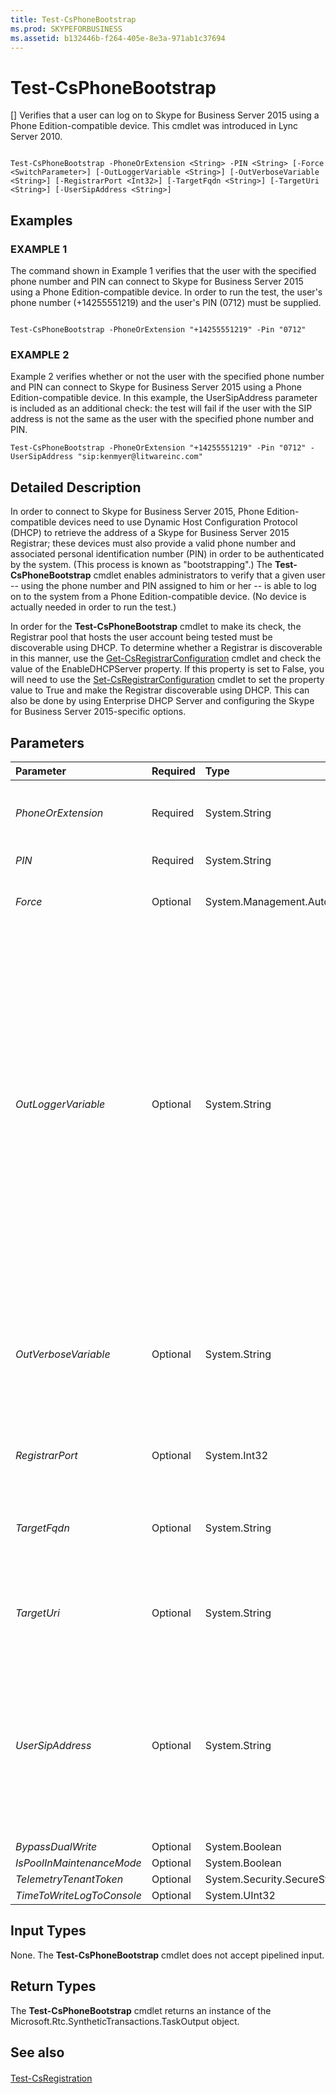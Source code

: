 ```yaml
---
title: Test-CsPhoneBootstrap
ms.prod: SKYPEFORBUSINESS
ms.assetid: b132446b-f264-405e-8e3a-971ab1c37694
---
```



# Test-CsPhoneBootstrap
[]
Verifies that a user can log on to Skype for Business Server 2015 using a Phone Edition-compatible device. This cmdlet was introduced in Lync Server 2010.
  
    
    


```

Test-CsPhoneBootstrap -PhoneOrExtension <String> -PIN <String> [-Force <SwitchParameter>] [-OutLoggerVariable <String>] [-OutVerboseVariable <String>] [-RegistrarPort <Int32>] [-TargetFqdn <String>] [-TargetUri <String>] [-UserSipAddress <String>]

```


## Examples


  
    
    

### EXAMPLE 1

The command shown in Example 1 verifies that the user with the specified phone number and PIN can connect to Skype for Business Server 2015 using a Phone Edition-compatible device. In order to run the test, the user's phone number (+14255551219) and the user's PIN (0712) must be supplied.
  
    
    

```

Test-CsPhoneBootstrap -PhoneOrExtension "+14255551219" -Pin "0712"
```


### EXAMPLE 2

Example 2 verifies whether or not the user with the specified phone number and PIN can connect to Skype for Business Server 2015 using a Phone Edition-compatible device. In this example, the UserSipAddress parameter is included as an additional check: the test will fail if the user with the SIP address is not the same as the user with the specified phone number and PIN.
  
    
    

```
Test-CsPhoneBootstrap -PhoneOrExtension "+14255551219" -Pin "0712" -UserSipAddress "sip:kenmyer@litwareinc.com"
```


## Detailed Description

In order to connect to Skype for Business Server 2015, Phone Edition-compatible devices need to use Dynamic Host Configuration Protocol (DHCP) to retrieve the address of a Skype for Business Server 2015 Registrar; these devices must also provide a valid phone number and associated personal identification number (PIN) in order to be authenticated by the system. (This process is known as "bootstrapping".) The **Test-CsPhoneBootstrap** cmdlet enables administrators to verify that a given user -- using the phone number and PIN assigned to him or her -- is able to log on to the system from a Phone Edition-compatible device. (No device is actually needed in order to run the test.)
  
    
    
In order for the **Test-CsPhoneBootstrap** cmdlet to make its check, the Registrar pool that hosts the user account being tested must be discoverable using DHCP. To determine whether a Registrar is discoverable in this manner, use the [Get-CsRegistrarConfiguration](get-csregistrarconfiguration.md) cmdlet and check the value of the EnableDHCPServer property. If this property is set to False, you will need to use the [Set-CsRegistrarConfiguration](set-csregistrarconfiguration.md) cmdlet to set the property value to True and make the Registrar discoverable using DHCP. This can also be done by using Enterprise DHCP Server and configuring the Skype for Business Server 2015-specific options.
  
    
    

## Parameters



|**Parameter**|**Required**|**Type**|**Description**|
|:-----|:-----|:-----|:-----|
| _PhoneOrExtension_ <br/> |Required  <br/> |System.String  <br/> |Telephone number or extension of the user account being tested. For example: -PhoneOrExt "+14255551219".  <br/> |
| _PIN_ <br/> |Required  <br/> |System.String  <br/> |PIN of the user account being tested.  <br/> |
| _Force_ <br/> |Optional  <br/> |System.Management.Automation.SwitchParameter  <br/> |Suppresses the display of any non-fatal error message that might occur when running the command.  <br/> |
| _OutLoggerVariable_ <br/> |Optional  <br/> |System.String  <br/> |When present, detailed output from running the cmdlet will be stored in the specified variable. This variable includes a pair of methods - ToHTML and ToXML - that can then be used to save that output to either an HTML or an XML file.  <br/> To store output in a logger variable named $TestOutput use the following syntax:  <br/>  `-OutLoggerVariable TestOutput` <br/> Note: Do not use prepend a $ character when specifying the variable name.To save the information stored in the logger variable to an HTML file, use a command similar to this:  <br/>  `$TestOutput.ToHTML() > C:\\Logs\\TestOutput.html` <br/> To save the information stored in the logger variable to an XML file, use a command similar to this:  <br/>  `$TestOutput.ToXML() > C:\\Logs\\TestOutput.xml` <br/> |
| _OutVerboseVariable_ <br/> |Optional  <br/> |System.String  <br/> |When present, detailed output from running the cmdlet will be stored in the specified variable. For example, to store output in a variable named $TestOutput use the following syntax:  <br/>  `-OutVerboseVariable TestOutput` <br/> Do not prepend a $ character when specifying the variable name.  <br/> |
| _RegistrarPort_ <br/> |Optional  <br/> |System.Int32  <br/> |SIP port used by the Registrar service. This parameter is not required if the Registrar uses the default port 5061.  <br/> |
| _TargetFqdn_ <br/> |Optional  <br/> |System.String  <br/> |Fully qualified domain name (FQDN) of the Registrar pool that hosts the user account to be tested. If not specified, then DHCP discovery will be used to locate the Registrar pool.  <br/> |
| _TargetUri_ <br/> |Optional  <br/> |System.String  <br/> |URL of the certificate provisioning service. If this parameter is not included, then the DHCP discovery will be used to locate the target URI.  <br/> |
| _UserSipAddress_ <br/> |Optional  <br/> |System.String  <br/> |SIP address for the user account used in the text; for example:  <br/>  `-UserSipAddress "sip:kenmyer@litwareinc.com"` <br/> The UserSipAddress parameter must reference the supplied phone number and PIN; the test will fail if the included phone number and PIN do not belong to the user specified by the UserSipAddress parameter. Note that the SIP address must include the "sip:" prefix.  <br/> |
| _BypassDualWrite_ <br/> |Optional  <br/> |System.Boolean  <br/> |PARAMVALUE: $true | $false  <br/> |
| _IsPoolInMaintenanceMode_ <br/> |Optional  <br/> |System.Boolean  <br/> |PARAMVALUE: $true | $false  <br/> |
| _TelemetryTenantToken_ <br/> |Optional  <br/> |System.Security.SecureString  <br/> |PARAMVALUE: SecureString  <br/> |
| _TimeToWriteLogToConsole_ <br/> |Optional  <br/> |System.UInt32  <br/> |PARAMVALUE: UInt32  <br/> |
   

## Input Types

None. The **Test-CsPhoneBootstrap** cmdlet does not accept pipelined input.
  
    
    

## Return Types

The **Test-CsPhoneBootstrap** cmdlet returns an instance of the Microsoft.Rtc.SyntheticTransactions.TaskOutput object.
  
    
    

## See also


#### 


  
    
    
 [Test-CsRegistration](test-csregistration.md)
